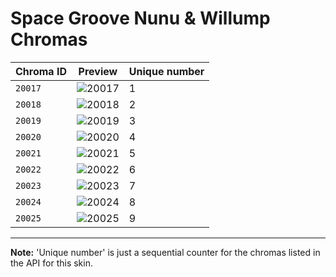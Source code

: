 # Space Groove Nunu & Willump Chromas

| Chroma ID | Preview | Unique number |
|---|---|---|
| `20017` | ![20017](https://raw.communitydragon.org/latest/plugins/rcp-be-lol-game-data/global/default/v1/champion-chroma-images/20/20017.png) | 1 |
| `20018` | ![20018](https://raw.communitydragon.org/latest/plugins/rcp-be-lol-game-data/global/default/v1/champion-chroma-images/20/20018.png) | 2 |
| `20019` | ![20019](https://raw.communitydragon.org/latest/plugins/rcp-be-lol-game-data/global/default/v1/champion-chroma-images/20/20019.png) | 3 |
| `20020` | ![20020](https://raw.communitydragon.org/latest/plugins/rcp-be-lol-game-data/global/default/v1/champion-chroma-images/20/20020.png) | 4 |
| `20021` | ![20021](https://raw.communitydragon.org/latest/plugins/rcp-be-lol-game-data/global/default/v1/champion-chroma-images/20/20021.png) | 5 |
| `20022` | ![20022](https://raw.communitydragon.org/latest/plugins/rcp-be-lol-game-data/global/default/v1/champion-chroma-images/20/20022.png) | 6 |
| `20023` | ![20023](https://raw.communitydragon.org/latest/plugins/rcp-be-lol-game-data/global/default/v1/champion-chroma-images/20/20023.png) | 7 |
| `20024` | ![20024](https://raw.communitydragon.org/latest/plugins/rcp-be-lol-game-data/global/default/v1/champion-chroma-images/20/20024.png) | 8 |
| `20025` | ![20025](https://raw.communitydragon.org/latest/plugins/rcp-be-lol-game-data/global/default/v1/champion-chroma-images/20/20025.png) | 9 |

---

**Note:** 'Unique number' is just a sequential counter for the chromas listed in the API for this skin.